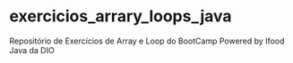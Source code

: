 # exercicios_arrary_loops_java
Repositório de Exercícios de Array e Loop do BootCamp Powered by Ifood Java da DIO

